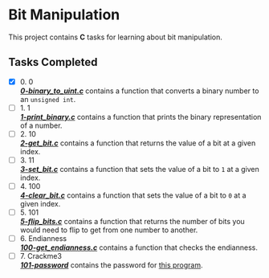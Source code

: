 # Bit Manipulation

This project contains __C__ tasks for learning about bit manipulation.

## Tasks Completed

+ [x] 0\. 0<br/>_**[0-binary_to_uint.c](0-binary_to_uint.c)**_ contains a function that converts a binary number to an `unsigned int`.
+ [ ] 1\. 1<br/>_**[1-print_binary.c](1-print_binary.c)**_ contains a function that prints the binary representation of a number.
+ [ ] 2\. 10<br/>_**[2-get_bit.c](2-get_bit.c)**_ contains a function that returns the value of a bit at a given index.
+ [ ] 3\. 11<br/>_**[3-set_bit.c](3-set_bit.c)**_ contains a function that  sets the value of a bit to `1` at a given index.
+ [ ] 4\. 100<br/>_**[4-clear_bit.c](4-clear_bit.c)**_ contains a function that sets the value of a bit to `0` at a given index.
+ [ ] 5\. 101<br/>_**[5-flip_bits.c](5-flip_bits.c)**_ contains a function that returns the number of bits you would need to flip to get from one number to another.
+ [ ] 6\. Endianness<br/>_**[100-get_endianness.c](100-get_endianness.c)**_ contains a function that checks the endianness.
+ [ ] 7\. Crackme3<br/>_**[101-password](101-password)**_ contains the password for [this program](crackme3).
